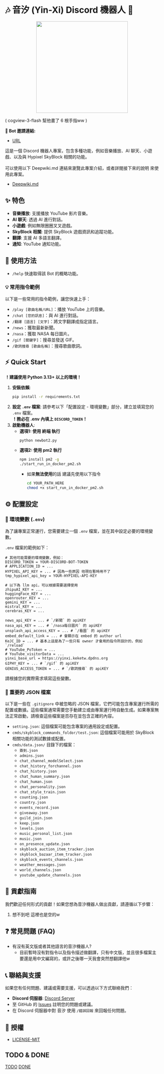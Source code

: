 # 🎶 音汐 (Yin-Xi) Discord 機器人 🤖
<p align="center">
  <img src="https://github.com/NotKeKe/Discord-Bot-YinXi/blob/main/assests/botself.png?raw=true" width = "300" height = "300"/>
</p>

( cogview-3-flash 幫他畫了 6 根手指ww )

**🔗 Bot 邀請連結:**
- [URL](https://discord.com/oauth2/authorize?client_id=990798785489825813)

這是一個 Discord 機器人專案，包含多種功能，例如音樂播放、AI 聊天、小遊戲、以及與 Hypixel SkyBlock 相關的功能。 <br><br>
可以使用以下 Deepwiki.md 連結來瀏覽此專案介紹，或者詳閱接下來的說明 來使用此專案。
- [Deepwiki.md](https://github.com/NotKeKe/Discord-Bot-YinXi/blob/main/assests/Discord-Bot-YinXi_wiki_20250613.md)

## ✨ 特色
*   **音樂播放**: 支援播放 YouTube 影片音樂。
*   **AI 聊天**: 透過 AI 進行對話。
*   **小遊戲**: 例如無限圈圈叉叉遊戲。
*   **SkyBlock 相關**: 提供 SkyBlock 遊戲資訊和追蹤功能。
*   **翻譯**: 支援 AI 多語言翻譯。
*   **通知**: YouTube 通知功能。

## 🚀 使用方法
- `/help` 快速取得該 Bot 的概略功能。

### 💡 常用指令範例
以下是一些常用的指令範例，讓您快速上手：
*   `/play [歌曲名稱/URL]`：播放 YouTube 上的音樂。
*   `/chat [您的訊息]`：與 AI 進行對話。
*   `/翻譯 [語言] [文字]`：將文字翻譯成指定語言。
*   `/news`：獲取最新新聞。
*   `/nasa`：獲取 NASA 每日圖片。
*   `/gif [關鍵字]`：搜尋並發送 GIF。
*   `/歌詞搜尋 [歌曲名稱]`：搜尋歌曲歌詞。

## ⚡ Quick Start
**！建議使用 Python 3.13+ 以上的環境！**

1.  **安裝依賴**:
    ```bash
    pip install -r requirements.txt
    ```
2.  **設定 `.env` 檔案**:
    請參考以下「配置設定 - 環境變數」部分，建立並填寫您的 `.env` 檔案。 <br>
    **！務必在 .env 內填上 `DISCORD_TOKEN`！**
3.  **啟動機器人**: <br>
    - **選項1: 使用 終端 執行**
        ```bash
        python newbot2.py
        ```
    - **選項2: 使用 pm2 執行**
        ```bash
        npm install pm2 -g
        ./start_run_in_docker_pm2.sh
        ```
        - 如果**無法使用**的話 建議先使用以下指令 
            ```bash
            cd YOUR_PATH_HERE
            chmod +x start_run_in_docker_pm2.sh
            ```

## ⚙️ 配置設定

### 🔑 環境變數 (`.env`)

為了讓專案正常運行，您需要建立一個 `.env` 檔案，並在其中設定必要的環境變數。

`.env` 檔案的範例如下：

```
# 其他可能需要的環境變數，例如：
DISCORD_TOKEN = YOUR-DISCORD-BOT-TOKEN
# APPLICATION_ID = ...
HYPIXEL_API_KEY = ... # 因為一些原因 他現在暫時用不了
tmp_hypixel_api_key = YOUR-HYPIXEL-API-KEY

# 以下為 llm api，可以根據需要選擇使用
zhipuAI_KEY = ...
huggingFace_KEY = ...
openrouter_KEY = ...
gemini_KEY = ...
mistral_KEY = ...
cerebras_KEY = ...

news_api_KEY = ... # `/新聞` 的 apiKEY
nasa_api_KEY = ... # `/nasa每日圖片` 的 apiKEY
unsplash_api_access_KEY = ... # `/看圖` 的 apiKEY
embed_default_link = ... # 會顯示在 embed 的 author url
KeJC_ID = ... # 基本上這是為了一些只有 owner 才會用的指令所設計的，例如 `/reload`
# YouTube_PoToken = ...
# YouTube_visitorData = ...
yinxi_base_url = https://yinxi.keketw.dpdns.org
GIPHY_KEY = ... # `/gif` 的 apiKEY
GENIUS_ACCESS_TOKEN = ... # `/歌詞搜尋` 的 apiKEY
```

請根據您的實際需求填寫這些變數。

### 📁 重要的 JSON 檔案

以下是一些在 `.gitignore` 中被忽略的 JSON 檔案，它們可能包含專案運行所需的配置或數據。這些檔案通常需要您手動建立或由專案運行時自動生成。如果專案無法正常啟動，請檢查這些檔案是否存在並包含正確的內容。

*   `setting.json`: 這個檔案可能包含專案的通用設定或配置。
*   `cmds/skyblock_commands_foldor/test.json`: 這個檔案可能用於 SkyBlock 相關功能的測試數據或配置。
*   `cmds/data.json/` 目錄下的檔案：
    *   `簽到.json`
    *   `admins.json`
    *   `chat_channel_modelSelect.json`
    *   `chat_history_forchannel.json`
    *   `chat_history.json`
    *   `chat_human_summary.json`
    *   `chat_human.json`
    *   `chat_personality.json`
    *   `chat_style_train.json`
    *   `counting.json`
    *   `country.json`
    *   `events_record.json`
    *   `giveaway.json`
    *   `guild_join.json`
    *   `keep.json`
    *   `levels.json`
    *   `music_personal_list.json`
    *   `music.json`
    *   `on_presence_update.json`
    *   `skyblock_auction_item_tracker.json`
    *   `skyblock_bazaar_item_tracker.json`
    *   `skyblock_events_channels.json`
    *   `weather_messages.json`
    *   `world_channels.json`
    *   `youtube_update_channels.json`

## 🤝 貢獻指南
我們歡迎任何形式的貢獻！如果您想為音汐機器人做出貢獻，請遵循以下步驟：
1. 想不到吧 這裡也是空的w

## ❓ 常見問題 (FAQ)
*   有沒有英文版或者其他語言的音汐機器人?
    *   目前暫時沒有對指令以及指令描述做翻譯，只有中文版，並且很多檔案主要還是用中文編寫的，或許之後哪一天我會突然想翻譯他w

## 📞 聯絡與支援
如果您有任何問題、建議或需要支援，可以透過以下方式聯絡我們：
*   **Discord 伺服器**: [Discord Server](https://discord.gg/MhtxWJu)
*   至 GitHub 的 [Issues](https://github.com/NotKeKe/Discord-Bot-YinXi/issues/new) 註明您的問題或建議。
*   在 Discord 伺服器中對 音汐 使用 `/錯誤回報` 來回報任何問題。

## 📄 授權
- [LICENSE-MIT](LICENSE)

## TODO & DONE
[TODO](https://github.com/NotKeKe/Discord-Bot-YinXi/blob/main/assests/TODO.md)
[DONE](https://github.com/NotKeKe/Discord-Bot-YinXi/blob/main/assests/DONE.md)